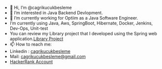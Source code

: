 - 👋 Hi, I’m @cagrikucukbesleme
- 👀 I’m interested in Java Backend Devlopment.
- 🌱 I’m currently working for Optiim as a Java Software Engineer.
- I’m currently using Java, Aws, SpringBoot, Hibernate, Docker, Jenkins, Dev-Ops, Unit-test
- You can review my Library project that I developed using the Spring web application.[Library Project](https://github.com/cagrikucukbesleme/LibraryProject-JavaSpringBoot)
- 📫 How to reach me: 
- Linkedin : [cagrikucukbesleme](https://www.linkedin.com/in/cagrikucukbesleme/)
- Mail: [cagrikucukbesleme@gmail.com](cagrikucukbesleme@gmail.com)
- [HackerRank Account](https://www.hackerrank.com/cagriemre)



<!---
cagrikucukbesleme/cagrikucukbesleme is a ✨ special ✨ repository because its `README.md` (this file) appears on your GitHub profile.
You can click the Preview link to take a look at your changes.
--->

